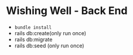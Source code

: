 # Wishing Well - Back End

- `bundle install`
- rails db:create(only run once)
- rails db:migrate
- rails db:seed (only run once)
